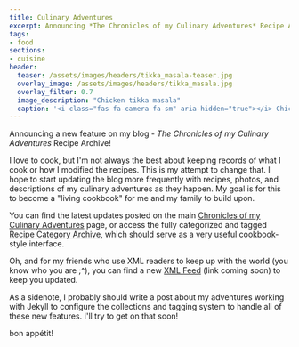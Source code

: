 ```yaml
---
title: Culinary Adventures
excerpt: Announcing *The Chronicles of my Culinary Adventures* Recipe Archive!
tags:
- food
sections:
- cuisine
header:
  teaser: /assets/images/headers/tikka_masala-teaser.jpg
  overlay_image: /assets/images/headers/tikka_masala.jpg
  overlay_filter: 0.7
  image_description: "Chicken tikka masala"
  caption: '<i class="fas fa-camera fa-sm" aria-hidden="true"></i> Chicken Tikka Masala (recipe: [Bon Appétit](https://www.bonappetit.com/recipe/chicken-tikka-masala))'
---
```


Announcing a new feature on my blog - *The Chronicles of my Culinary Adventures* Recipe Archive!

I love to cook, but I'm not always the best about keeping records of what I cook or how I modified the recipes. This is my attempt to change that. I hope to start updating the blog more frequently with recipes, photos, and descriptions of my culinary adventures as they happen. My goal is for this to become a "living cookbook" for me and my family to build upon.

You can find the latest updates posted on the main [Chronicles of my Culinary Adventures](/recipes ) page, or access the fully categorized and tagged [Recipe Category Archive](/categories/), which should serve as a very useful cookbook-style interface.

Oh, and for my friends who use XML readers to keep up with the world (you know who you are ;^), you can find a new [XML Feed](/recipes/index.xml) (link coming soon) to keep you updated.

As a sidenote, I probably should write a post about my adventures working with Jekyll to configure the collections and tagging system to handle all of these new features. I'll try to get on that soon!

<p class="custom__signature">bon appétit!</p>
